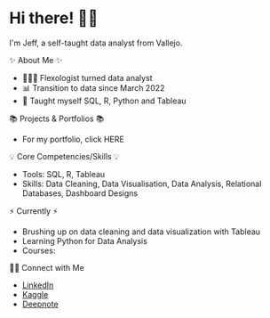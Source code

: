 # Hi there! 🙋‍♂️

I'm Jeff, a self-taught data analyst from Vallejo.

✨ About Me ✨

* 👩🏻‍💻 Flexologist turned data analyst
* 📊 Transition to data since March 2022
* 📝 Taught myself SQL, R, Python and Tableau

📚 Projects & Portfolios 📚
* For my portfolio, click HERE

💡 Core Competencies/Skills 💡
* Tools: SQL, R, Tableau
* Skills: Data Cleaning, Data Visualisation, Data Analysis, Relational Databases, Dashboard Designs

⚡️ Currently ⚡️
* Brushing up on data cleaning and data visualization with Tableau
* Learning Python for Data Analysis
* Courses:

🙌🏻 Connect with Me
* [LinkedIn](https://www.linkedin.com/in/reynald-jeffrey-david-883950196/)
* [Kaggle](https://www.kaggle.com/rjeffreydavid)
* [Deepnote](https://deepnote.com/@spike-rush-inc/Airbnbs-in-San-Francisco-5a4f6603-c79c-41ef-b6d9-b7db6b6ae41c)
